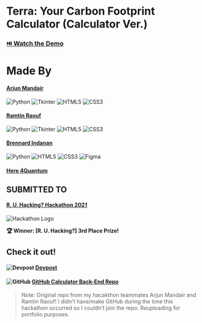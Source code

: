 # Terra: Your Carbon Footprint Calculator (Calculator Ver.)

### [⏯️ Watch the Demo](https://www.youtube.com/watch?v=61v9ZJqV-gY)

# Made By

#### [Arjun Mandair](https://devpost.com/arjun-b-s-m) 
![Python](https://img.shields.io/badge/-Python-3776AB?style=flat&logo=python&logoColor=white)
![Tkinter](https://img.shields.io/badge/-Tkinter-3776AB?style=flat&logo=python&logoColor=white)
![HTML5](https://img.shields.io/badge/-HTML5-E34F26?style=flat&logo=html5&logoColor=white)
![CSS3](https://img.shields.io/badge/-CSS3-1572B6?style=flat&logo=css3)


#### [Ramtin Raouf](https://devpost.com/ramtinraouf) 
![Python](https://img.shields.io/badge/-Python-3776AB?style=flat&logo=python&logoColor=white) 
![Tkinter](https://img.shields.io/badge/-Tkinter-3776AB?style=flat&logo=python&logoColor=white)
![HTML5](https://img.shields.io/badge/-HTML5-E34F26?style=flat&logo=html5&logoColor=white)
![CSS3](https://img.shields.io/badge/-CSS3-1572B6?style=flat&logo=css3)

#### [Brennard Indanan](https://devpost.com/brennardindanan) 
![Python](https://img.shields.io/badge/-Python-3776AB?style=flat&logo=python&logoColor=white)
![HTML5](https://img.shields.io/badge/-HTML5-E34F26?style=flat&logo=html5&logoColor=white)
![CSS3](https://img.shields.io/badge/-CSS3-1572B6?style=flat&logo=css3)
![Figma](https://img.shields.io/badge/-Figma-F24E1E?style=flat&logo=figma&logoColor=white)


#### [Here 4Quantum](https://devpost.com/Here4Quantum)


## SUBMITTED TO

#### [R. U. Hacking? Hackathon 2021](https://r-u-hacking-hackathon-2021.devpost.com/)
![Hackathon Logo](https://yt3.googleusercontent.com/ytc/AIdro_mjpClhU5HHnzU39E193q8041pIODMEMjrL7ti36D5ITiM=s160-c-k-c0x00ffffff-no-rj)  


**🏆 Winner: [R. U. Hacking?] 3rd Place Prize!**

## Check it out!
#### ![Devpost](https://img.shields.io/badge/-Devpost-4630EB?style=flat&logo=devpost&logoColor=white) [Devpost](https://devpost.com/software/terra-2dy8o5)
#### ![GitHub](https://img.shields.io/badge/-GitHub-181717?style=flat&logo=github) [GitHub Calculator Back-End Repo](https://github.com/RamtinRJ/Terra-Caculator-)


> Note: Original repo from my hacakthon teammates Arjun Mandair and Ramtin Raouf! I didn't have/make GitHub during the time this hackathon occurred so I couldn't join the repo. Reuploading for portfolio purposes.

